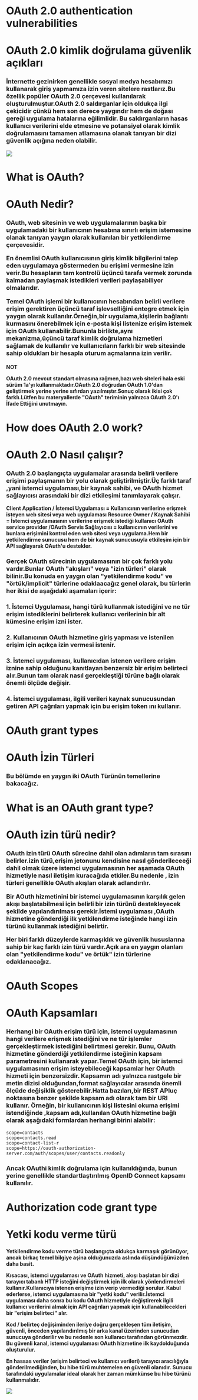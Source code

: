 # OAuth 2.0 authentication vulnerabilities
# OAuth 2.0 kimlik doğrulama güvenlik açıkları

<h3>İnternette gezinirken genellikle sosyal medya hesabımızı kullanarak giriş yapmamıza izin veren sitelere rastlarız.Bu özellik  popüler OAuth 2.0 çerçevesi kullanılarak oluşturulmuştur.OAuth 2.0 saldırganlar için oldukça ilgi çekicidir çünkü hem son derece yaygındır hem de doğası gereği uygulama hatalarına eğilimlidir. Bu saldırganların hasas kullanıcı verilerini elde etmesine ve potansiyel olarak kimlik doğrulamasını tamamen atlamasına olanak tanıyan bir dizi güvenlik açığına neden olabilir.

![](https://portswigger.net/web-security/oauth/images/oauth.jpg)

# What is OAuth?

# OAuth Nedir?

<h3>OAuth, web sitesinin ve web uygulamalarının başka bir uygulamadaki bir kullanıcının hesabına sınırlı erişim istemesine olanak tanıyan yaygın olarak kullanılan bir yetkilendirme çerçevesidir.

En önemlisi OAuth kullanıcısının giriş kimlik bilgilerini talep eden uygulamaya göstermeden bu erişimi vermesine izin verir.Bu hesapların tam kontrolü üçüncü tarafa vermek  zorunda kalmadan  paylaşmak istedikleri verileri paylaşabiliyor olmalarıdır.

Temel OAuth işlemi bir kullanıcının hesabından  belirli verilere erişim gerektiren üçüncü taraf işlevselliğini entegre etmek için yaygın olarak kullanılır.Örneğin,bir uygulama,kişilerin bağlantı kurmasını önerebilmek için e-posta kişi listenize erişim istemek için OAuth kullanabilir.Bununla birlikte,aynı mekanizma,üçüncü taraf kimlik doğrulama hizmetleri sağlamak de kullanılır ve kullanıcıların farklı bir web sitesinde sahip oldukları bir hesapla oturum açmalarına izin verilir.

<h4>NOT

OAuth 2.0 mevcut standart olmasına rağmen,bazı web siteleri hala eski sürüm 1a'yı kullanmaktadır.OAuth 2.0 doğrudan OAuth 1.0'dan geliştirmek yerine yerine sıfırdan yazılmıştır.Sonuç olarak ikisi çok farklı.Lütfen bu materyallerde "OAuth" teriminin yalnızca OAuth 2.0'ı İfade Ettiğini unutmayın.</h4>

# How does OAuth 2.0 work?

# OAuth 2.0 Nasıl çalışır?

 <h3>OAuth 2.0 başlangıçta uygulamalar arasında belirli verilere erişimi paylaşmanın bir yolu olarak geliştirilmiştir.Üç farklı taraf ,yani istemci uygulaması,bir kaynak sahibi, ve OAuth hizmet sağlayıcısı arasındaki bir dizi etkileşimi tanımlayarak çalışır.</h3>

 **Client Application / İstemci Uygulaması = Kullanıcının verilerine erişmek isteyen  web sitesi veya web uygulaması**
 **Resource Owner / Kaynak Sahibi = İstemci uygulamasının verilerine erişmek istediği kullanıcı**
 **OAuth service provider /OAuth Servis Sağlayıcısı = kullanıcının verilerini ve bunlara erişimini kontrol eden web sitesi veya uygulama.Hem bir yetkilendirme sunucusu hem de bir kaynak sunucusuyla etkileşim için bir API sağlayarak OAuth'u destekler.**

 <h3>Gerçek OAuth sürecinin uygulamasının bir çok farklı yolu vardır.Bunlar OAuth "akışları" veya "izin türleri" olarak bilinir.Bu konuda en yaygın olan "yetkilendirme kodu" ve "örtük/implicit" türlerine odaklaacağız genel olarak, bu  türlerin her ikisi de aşağıdaki aşamaları içerir:</h3>

<h3> 1. İstemci Uygulaması, hangi türü kullanmak istediğini ve ne tür erişim istediklerini belirterek kullanıcı verilerinin bir alt kümesine erişim izni ister.</h3>

 <h3>2. Kullanıcının OAuth hizmetine giriş yapması ve istenilen erişim için açıkça izin vermesi istenir.

 <h3>3. İstemci uygulaması, kullanıcıdan istenen verilere erişim iznine sahip olduğunu kanıtlayan benzersiz bir erişim belirteci alır.Bunun tam olarak nasıl gerçekleştiği türüne bağlı olarak önemli ölçüde  değişir.
 <h3>4. İstemci uygulaması, ilgili verileri kaynak sunucusundan getiren API çağrıları yapmak için bu erişim token ını kullanır.

# OAuth grant types

# OAuth İzin Türleri

<h3> Bu bölümde en yaygın iki OAuth Türünün temellerine bakacağız.<h3>

# What is an OAuth grant type?

# OAuth izin türü nedir?

<h3>OAuth izin türü OAuth sürecine dahil olan adımların tam sırasını belirler.izin türü,erişim jetonunu kendisine nasıl gönderileceeği dahil olmak üzere istemci uygulamasının her aşamada  OAuth hizmetiyle nasıl iletişim kuracağıda etkiler.Bu nedenle , izin türleri genellikle OAuth akışları olarak adlandırılır.

Bir AOuth hizmetinini bir istemci uygulamasının karşılık gelen akışı başlatabilmesi için belirli bir izin türünü destekleyecek şekilde  yapılandırılması gerekir.İstemi uygulaması ,OAuth hizmetine gönderdiği ilk yetkilendirme isteğinde hangi izin türünü kullanmak istediğini belirtir.

Her biri farklı düzeylerde karmaşıklık  ve güvenlik hususlarına sahip bir kaç farklı izin türü vardır.Açık ara en yaygın olanları olan "yetkilendirme kodu" ve örtük" izin türlerine odaklanacağız.</h3>

# OAuth Scopes

# OAuth Kapsamları

<h3>Herhangi bir OAuth erişim türü için, istemci uygulamasının hangi verilere erişmek istediğini ve ne tür işlemler gerçekleştirmek istediğini belirtmesi gerekir. Bunu, OAuth hizmetine gönderdiği yetkilendirme isteğinin kapsam parametresini kullanarak yapar.Temel OAuth için, bir istemci uygulamasının  erişim isteyebileceği kapsamlar her OAuth hizmeti için benzersizdir.
Kapsamın adı yalnızca rastgele bir metin dizisi olduğundan,format sağlayıcılar arasında önemli ölçüde değişiklik gösterebilir.Hatta bazıları,bir REST APIuç noktasına benzer şekilde kapsam adı olarak tam bir URI kullanır. Örneğin, bir kullanıcının  kişi listesini okuma erişimi istendiğinde ,kapsam adı,kullanılan OAuth hizmetine bağlı olarak aşağıdaki formlardan herhangi birini alabilir:</h3>
        
    scope=contacts
    scope=contacts.read
    scope=contact-list-r
    scope=https://oauth-authorization-server.com/auth/scopes/user/contacts.readonly 

<h3>Ancak OAuthi kimlik doğrulama için kullanıldığında, bunun yerine genellikle standartlaştırılmış OpenID Connect kapsamı kullanılır.</h3>

# Authorization code grant type

# Yetki kodu verme türü

<h4>Yetkilendirme kodu verme türü başlangıçta oldukça karmaşık görünüyor, ancak birkaç temel bilgiye aşina olduğunuzda aslında düşündüğünüzden daha basit.

Kısacası, istemci uygulaması ve OAuth hizmeti, akışı başlatan bir dizi tarayıcı tabanlı HTTP isteğini değiştirmek için ilk olarak yönlendirmeleri kullanır.Kullanıcıya istenen erişime izin verip vermediği sorulur. Kabul ederlerse, istemci uygulamasına bir "yetki kodu" verilir.İstemci uygulaması daha sonra bu kodu OAuth hizmetiyle değiştirerek ilgili kullanıcı verilerini almak için API çağrıları yapmak için kullanabilecekleri bir "erişim belirteci" alır.

Kod / belirteç değişiminden ileriye doğru gerçekleşen tüm iletişim, güvenli, önceden yapılandırılmış bir arka kanal üzerinden sunucudan sunucuya gönderilir ve bu nedenle son kullanıcı tarafından görünmezdir. Bu güvenli kanal, istemci uygulaması OAuth hizmetine ilk kaydolduğunda oluşturulur.

En hassas veriler (erişim belirteci ve kullanıcı verileri) tarayıcı aracılığıyla gönderilmediğinden, bu hibe türü muhtemelen en güvenli olanıdır. Sunucu tarafındaki uygulamalar ideal olarak her zaman mümkünse bu hibe türünü kullanmalıdır.

![](https://portswigger.net/web-security/oauth/images/oauth-authorization-code-flow.jpg)